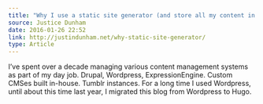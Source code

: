 ```yaml
---
title: "Why I use a static site generator (and store all my content in a public Git repo)"
source: Justice Dunham
date: 2016-01-26 22:52
link: http://justindunham.net/why-static-site-generator/
type: Article
---
```

I’ve spent over a decade managing various content management systems as part of my day job. Drupal, Wordpress, ExpressionEngine. Custom CMSes built in-house. Tumblr instances. For a long time I used Wordpress, until about this time last year, I migrated this blog from Wordpress to Hugo.





